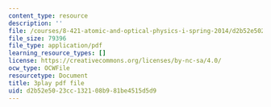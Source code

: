 ```yaml
---
content_type: resource
description: ''
file: /courses/8-421-atomic-and-optical-physics-i-spring-2014/d2b52e5023cc132108b981be4515d5d9_MVOJloovd18.pdf
file_size: 79396
file_type: application/pdf
learning_resource_types: []
license: https://creativecommons.org/licenses/by-nc-sa/4.0/
ocw_type: OCWFile
resourcetype: Document
title: 3play pdf file
uid: d2b52e50-23cc-1321-08b9-81be4515d5d9
---
```

